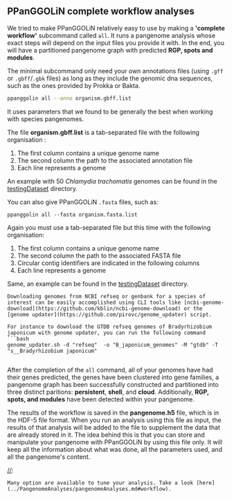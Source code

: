 ## PPanGGOLiN complete workflow analyses

We tried to make PPanGGOLiN relatively easy to use by making a **'complete workflow'** subcommand called `all`. 
It runs a pangenome analysis whose exact steps will depend on the input files you provide it with.
In the end, you will have a partitioned pangenome graph with predicted **RGP, spots and modules**. 

[//]: # (### PPanGGOLiN: Pangenome analyses from list of annotated files)

The minimal subcommand only need your own annotations files (using `.gff` or `.gbff`/`.gbk` files) 
as long as they include the genomic dna sequences, such as the ones provided by Prokka or Bakta.
 
```bash
ppanggolin all --anno organism.gbff.list
```

It uses parameters that we found to be generally the best when working with species pangenomes.

The file **organism.gbff.list** is a tab-separated file with the following organisation :

1. The first column contains a unique genome name
2. The second column the path to the associated annotation file
3. Each line represents a genome

An example with 50 _Chlamydia trachomatis_ genomes can be found in the [testingDataset](https://github.com/labgem/PPanGGOLiN/blob/master/testingDataset/organisms.gbff.list) directory.

[//]: # (### PPanGGOLiN: Pangenome analyses from list of fasta files)
You can also give PPanGGOLiN `.fasta` files, such as:

```
ppanggolin all --fasta organism.fasta.list
```

Again you must use a tab-separated file but this time with the following organisation:

1. The first column contains a unique genome name
2. The second column the path to the associated FASTA file
3. Circular contig identifiers are indicated in the following columns
4. Each line represents a genome

Same, an example can be found in the [testingDataset](https://github.com/labgem/PPanGGOLiN/blob/master/testingDataset/organisms.fasta.list) directory.

```{tip}
Downloading genomes from NCBI refseq or genbank for a species of interest can be easily accomplished using CLI tools like [ncbi-genome-download](https://github.com/kblin/ncbi-genome-download) or the [genome updater](https://github.com/pirovc/genome_updater) script.

For instance to download the GTDB refseq genomes of Bradyrhizobium japonicum with genome updater, you can run the following command 
```bash
genome_updater.sh -d "refseq"  -o "B_japonicum_genomes" -M "gtdb" -T "s__Bradyrhizobium japonicum"
```
```
```

After the completion of the `all` command, all of your genomes have had their genes predicted, the genes have been clustered into gene families, a pangenome graph has been successfully constructed and partitioned into three distinct paritions: **persistent**, **shell**, and **cloud**. Additionally, **RGP, spots, and modules** have been detected within your pangenome.

The results of the workflow is saved in the  **pangenome.h5** file, which is in the HDF-5 file format.
When you run an analysis using this file as input, the results of that analysis will be added to the file to supplement the data that are already stored in it. 
The idea behind this is that you can store and manipulate your pangenome with PPanGGOLiN by using this file only. It will keep all the information about what was done, all the parameters used, and all the pangenome's content.

[//]:
```{tip}
Many option are available to tune your analysis. Take a look [here](../PangenomeAnalyses/pangenomeAnalyses.md#workflow).
```
